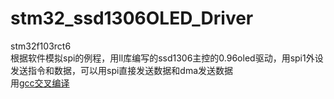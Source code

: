 # stm32_ssd1306OLED_Driver
stm32f103rct6  
根据软件模拟spi的例程，用ll库编写的ssd1306主控的0.96oled驱动，用spi1外设发送指令和数据，可以用spi直接发送数据和dma发送数据  
用[gcc交叉编译](https://developer.arm.com/downloads/-/gnu-rm)
